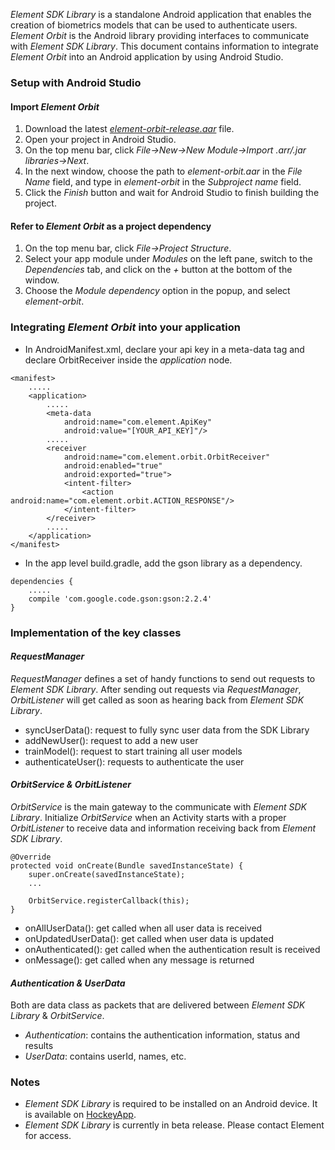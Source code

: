 _Element SDK Library_ is a standalone Android application that enables the creation of biometrics models that can be used to authenticate users. _Element Orbit_ is the Android library providing interfaces to communicate with _Element SDK Library_. This document contains information to integrate _Element Orbit_ into an Android application by using Android Studio.

### Setup with Android Studio
#### Import _Element Orbit_
1. Download the latest _[element-orbit-release.aar](https://github.com/Element1/element-android-examples/tree/master/sdk-integration-example/element-orbit/element-orbit-release-2017.08.17.30.aar)_ file.
2. Open your project in Android Studio.
3. On the top menu bar, click _File->New->New Module->Import .arr/.jar libraries->Next_.
4. In the next window, choose the path to _element-orbit.aar_ in the _File Name_ field, and type in _element-orbit_ in the _Subproject name_ field.
5. Click the _Finish_ button and wait for Android Studio to finish building the project.

#### Refer to _Element Orbit_ as a project dependency
1. On the top menu bar, click _File->Project Structure_.
2. Select your app module under _Modules_ on the left pane, switch to the _Dependencies_ tab, and click on the _+_ button at the bottom of the window.
3. Choose the _Module dependency_ option in the popup, and select _element-orbit_.

### Integrating _Element Orbit_ into your application
* In AndroidManifest.xml, declare your api key in a meta-data tag and declare OrbitReceiver inside the _application_ node.
```
<manifest>
    .....
    <application>
        .....
        <meta-data
            android:name="com.element.ApiKey"
            android:value="[YOUR_API_KEY]"/>
        .....
        <receiver
            android:name="com.element.orbit.OrbitReceiver"
            android:enabled="true"
            android:exported="true">
            <intent-filter>
                <action android:name="com.element.orbit.ACTION_RESPONSE"/>
            </intent-filter>
        </receiver>
        .....
    </application>
</manifest>
```
* In the app level build.gradle, add the gson library as a dependency.
```
dependencies {
    .....
    compile 'com.google.code.gson:gson:2.2.4'
}
```

### Implementation of the key classes
#### _RequestManager_
_RequestManager_ defines a set of handy functions to send out requests to _Element SDK Library_. After sending out requests via _RequestManager_, _OrbitListener_ will get called as soon as hearing back from _Element SDK Library_.
* syncUserData(): request to fully sync user data from the SDK Library
* addNewUser(): request to add a new user
* trainModel(): request to start training all user models
* authenticateUser(): requests to authenticate the user

#### _OrbitService & OrbitListener_
_OrbitService_ is the main gateway to the communicate with _Element SDK Library_. Initialize _OrbitService_ when an Activity starts with a proper _OrbitListener_ to receive data and information receiving back from _Element SDK Library_.
```https://play.google.com/store/apps/details?id=com.element.portal
@Override
protected void onCreate(Bundle savedInstanceState) {
    super.onCreate(savedInstanceState);
    ...

    OrbitService.registerCallback(this);
}
```
* onAllUserData(): get called when all user data is received
* onUpdatedUserData(): get called when user data is updated
* onAuthenticated(): get called when the authentication result is received
* onMessage(): get called when any message is returned

#### _Authentication & UserData_
Both are data class as packets that are delivered between _Element SDK Library_ & _OrbitService_.
* _Authentication_: contains the authentication information, status and results
* _UserData_: contains userId, names, etc.

### Notes
* _Element SDK Library_ is required to be installed on an Android device. It is available on [HockeyApp](https://rink.hockeyapp.net/apps/458abb63bfb442b0afc8989fd0e8b853).
* _Element SDK Library_ is currently in beta release. Please contact Element for access.
